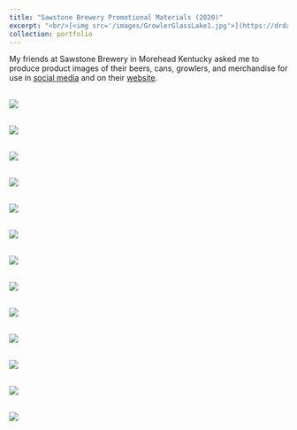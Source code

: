 ```yaml
---
title: "Sawstone Brewery Promotional Materials (2020)"
excerpt: "<br/>[<img src='/images/GrowlerGlassLake1.jpg'>](https://drdavidpotter.github.io/portfolio/A_SawstoneBrewery2020/)"
collection: portfolio
---
```


My friends at Sawstone Brewery in Morehead Kentucky asked me to produce product images of their beers, cans, growlers, and merchandise for use in [social media](https://www.instagram.com/sawstonebrewingco) and on their [website](https://www.sawstonebrewing.co). 

<br/><img src='/images/GrowlerGlassLake1.jpg'>

<br/><img src='/images/1_Beer.jpg'>

<br/><img src='/images/CamperOnTable.jpg'>

<br/><img src='/images/6_Beer.jpg'>

<br/><img src='/images/Crowler2.jpg'>

<br/><img src='/images/8_Beer.jpg'>

<br/><img src='/images/FlatbillOnBar.jpg'>

<br/><img src='/images/11_Beer.jpg'>

<br/><img src='/images/GrowlerMushrooms1.jpg'>

<br/><img src='/images/Glass1.jpg'>

<br/><img src='/images/Grey.jpg'>

<br/><img src='/images/ValsSaison_Beer.jpg'>

<br/><img src='/images/TruckerNich.jpg'>